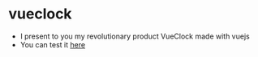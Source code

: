 # vueclock

- I present to you my revolutionary product VueClock made with vuejs
- You can test it [here](https://michaluser.github.io/vueclock)
